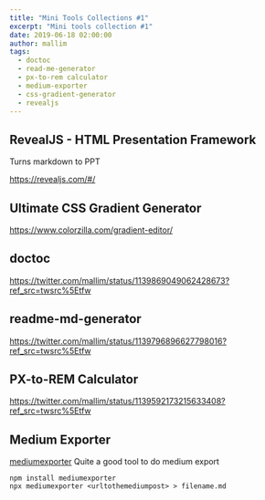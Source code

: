 ```yaml
---
title: "Mini Tools Collections #1"
excerpt: "Mini tools collection #1"
date: 2019-06-18 02:00:00
author: mallim
tags:
  - doctoc
  - read-me-generator
  - px-to-rem calculator
  - medium-exporter
  - css-gradient-generator
  - revealjs
---
```


## RevealJS - HTML Presentation Framework

Turns markdown to PPT

https://revealjs.com/#/

## Ultimate CSS Gradient Generator

https://www.colorzilla.com/gradient-editor/

## doctoc

https://twitter.com/mallim/status/1139869049062428673?ref_src=twsrc%5Etfw

## readme-md-generator

https://twitter.com/mallim/status/1139796896627798016?ref_src=twsrc%5Etfw

## PX-to-REM Calculator

https://twitter.com/mallim/status/1139592173215633408?ref_src=twsrc%5Etfw

## Medium Exporter

[mediumexporter](https://github.com/xdamman/mediumexporter) Quite a good tool to do medium export

```
npm install mediumexporter
npx mediumexporter <urltothemediumpost> > filename.md
```
